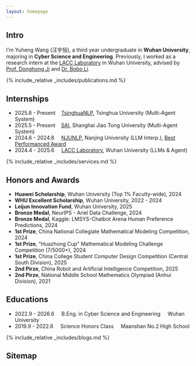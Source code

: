 ```yaml
---
layout: homepage
---
```


## Intro

I'm Yuheng Wang (汪宇恒), a third year undergraduate in **Wuhan University**, majoring in **Cyber Science and Engineering**. Previously, I worked as a research intern at the [LACC Laboratory](http://lacc.whu.edu.cn/) in Wuhan University, advised by [Prof. Donghong Ji](http://lacc.whu.edu.cn/index.php/home/read/24) and [Dr. Bobo Li](https://www.libobo.site/).

{% include_relative _includes/publications.md %}

## Internships
- 2025.8 - Present&nbsp;&nbsp;&nbsp;&nbsp;[TsinghuaNLP](https://nlp.csai.tsinghua.edu.cn/), Tsinghua University (Multi-Agent System)
- 2025.5 - Present&nbsp;&nbsp;&nbsp;&nbsp;[SAI](https://sai.sjtu.edu.cn/), Shanghai Jiao Tong University (Multi-Agent System)
- 2024.6 - 2024.8&nbsp;&nbsp;&nbsp;&nbsp;&nbsp;[NJUNLP](http://nlp.nju.edu.cn/homepage/), Nanjing University (LLM Interp.), [Best Performanced Award](document/Best_per.pdf)
- 2024.4 - 2025.6&nbsp;&nbsp;&nbsp;&nbsp;&nbsp;[LACC Laboratory](http://lacc.whu.edu.cn/), Wuhan University (LLMs & Agent)

{% include_relative _includes/services.md %}

## Honors and Awards
- **Huawei Scholarship**, Wuhan University (Top 1% Faculty-wide), 2024 
- **WHU Excellent Scholarship**, Wuhan University, 2022 - 2024
- **Leijun Innovation Fund**, Wuhan University, 2025
- **Bronze Medal**, NeurIPS - Ariel Data Challenge, 2024
- **Bronze Medal**, Kaggle: LMSYS-Chatbot Arena Human Preference Predictions, 2024
- **1st Prize**, China National Collegiate Mathematical Modeling Competition, 2024
- **1st Prize**, "Huazhong Cup" Mathematical Modeling Challenge Competition (7/5000+), 2024
- **1st Prize**, China College Student Computer Design Competition (Central South Division), 2025
- **2nd Pirze**, China Robot and Artificial Intelligence Competition, 2025
- **2nd Pirze**, National Middle School Mathematics Olympiad (Anhui Division), 2021

## Educations
- 2022.9 - 2026.6&nbsp;&nbsp;&nbsp;&nbsp;&nbsp;B.Eng. in Cyber Science and Engineering&nbsp;&nbsp;&nbsp;&nbsp;&nbsp;Wuhan University
- 2019.9 - 2022.6&nbsp;&nbsp;&nbsp;&nbsp;&nbsp;Science Honors Class&nbsp;&nbsp;&nbsp;&nbsp;&nbsp;Maanshan No.2 High School

{% include_relative _includes/blogs.md %}

## Sitemap

<div style="text-align:center;">
<script type="text/javascript" id="clustrmaps" src="//cdn.clustrmaps.com/map_v2.js?cl=080808&w=300&t=n&d=CDa45gcVbHMkYeGjy6txqLqLqGnNv-a3cM0ZFJU9vWA&co=ffffff&cmo=3acc3a&cmn=ff5353&ct=808080"></script>
</div>